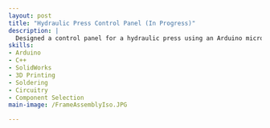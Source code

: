 ```yaml
---
layout: post
title: "Hydraulic Press Control Panel (In Progress)"
description: |
  Designed a control panel for a hydraulic press using an Arduino microcontroller and a solenoid valve to allow recording and repeating of cycles.
skills: 
- Arduino
- C++
- SolidWorks
- 3D Printing
- Soldering
- Circuitry
- Component Selection
main-image: /FrameAssemblyIso.JPG

---
```

